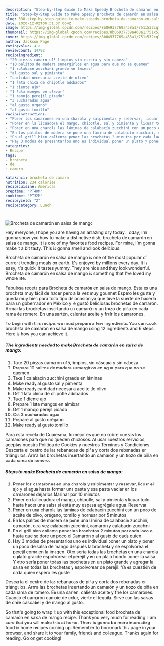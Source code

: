 ```yaml
---
description: "Step-by-Step Guide to Make Speedy Brocheta de camarón en salsa de mango"
title: "Step-by-Step Guide to Make Speedy Brocheta de camarón en salsa de mango"
slug: 338-step-by-step-guide-to-make-speedy-brocheta-de-camaron-en-salsa-de-mango
date: 2020-12-02T06:51:37.864Z
image: https://img-global.cpcdn.com/recipes/8b06937769a468a1/751x532cq70/brocheta-de-camaron-en-salsa-de-mango-foto-principal.jpg
thumbnail: https://img-global.cpcdn.com/recipes/8b06937769a468a1/751x532cq70/brocheta-de-camaron-en-salsa-de-mango-foto-principal.jpg
cover: https://img-global.cpcdn.com/recipes/8b06937769a468a1/751x532cq70/brocheta-de-camaron-en-salsa-de-mango-foto-principal.jpg
author: Jackson Page
ratingvalue: 4.2
reviewcount: 14792
recipeingredient:
- "20 piezas camarn u15 limpios sin cscara y sin cabeza"
- "10 palitos de madera sumergirlos en agua para que no se quemen"
- "1 calabacn zucchini grande en lminas"
- "al gusto sal y pimienta"
- "cantidad necesaria aceite de olivo"
- "1 lata chica de chipotle adobados"
- "1 diente ajo"
- "1 lata mangos en almbar"
- "1 manojo perejil picado"
- "3 cucharadas agua"
- "al gusto organo"
- "al gusto tomillo"
recipeinstructions:
- "Poner los camarones en una charola y salpimentar y reservar, licuar el ajo y el agua hasta formar una pasta y esa pasta vaciar en los camarones dejarlos Marinar por 10 minutos"
- "Poner en la licuadora el mango, chipotle, sal y pimienta y licuar todo hasta hacer una salsa si está muy espesa agrégale agua. Reservar"
- "Poner en una charola las láminas de calabacín zucchini con un poco de aceite de olivo, orégano, tomillo y hornear por 5 minutos"
- "En los palitos de madera se pone una lámina de calabacín zucchini, camarón, otra vez calabacín zucchini, camarón y calabacín zucchini"
- "En el grill bien caliente poner las brochetas 2 minutos por cada lado o hasta que se dore un poco el Camarón o al gusto de cada quien."
- "Hay 3 modos de presentarlos uno es individual poner un plato y poner un poco de salsa de mango después la brocheta y se espolvorea el perejil como en la imagen. Otro sería todas las brochetas en una charola o plato grande espolvorear el perejil y en un plato hondo poner la salsa. Y otro sería poner todas las brochetas en un plato grande y agregar la salsa en todas las brochetas y espolvorear de perejil. Ya es cuestión de cada quien espero les guste"
categories:
- Recipe
tags:
- brocheta
- de
- camarn

katakunci: brocheta de camarn 
nutrition: 234 calories
recipecuisine: American
preptime: "PT40M"
cooktime: "PT32M"
recipeyield: "2"
recipecategory: Lunch

---
```



![Brocheta de camarón en salsa de mango](https://img-global.cpcdn.com/recipes/8b06937769a468a1/751x532cq70/brocheta-de-camaron-en-salsa-de-mango-foto-principal.jpg)

Hey everyone, I hope you are having an amazing day today. Today, I'm gonna show you how to make a distinctive dish, brocheta de camarón en salsa de mango. It is one of my favorites food recipes. For mine, I'm gonna make it a bit tasty. This is gonna smell and look delicious.

Brocheta de camarón en salsa de mango is one of the most popular of current trending meals on earth. It's enjoyed by millions every day. It is easy, it's quick, it tastes yummy. They are nice and they look wonderful. Brocheta de camarón en salsa de mango is something that I've loved my whole life.

Fabulosa receta para Brocheta de camarón en salsa de mango. Esta es una brocheta muy fácil de hacer pero a la vez muy gourmet Espero les guste y queda muy bien para todo tipo de ocasión ya que tuve la suerte de hacerla para un gobernador en México y le gustó Deliciosas brochetas de camarón. Armar las brochetas insertando un camarón y un trozo de piña en cada rama de romero. En una sartén, calentar aceite y freír los camarones.


To begin with this recipe, we must prepare a few ingredients. You can cook brocheta de camarón en salsa de mango using 12 ingredients and 6 steps. Here is how you can achieve it.

<!--inarticleads1-->

##### The ingredients needed to make Brocheta de camarón en salsa de mango:

1. Take 20 piezas camarón u15, limpios, sin cáscara y sin cabeza
1. Prepare 10 palitos de madera sumergirlos en agua para que no se quemen
1. Take 1 calabacín zucchini grande en láminas
1. Make ready al gusto sal y pimienta
1. Make ready cantidad necesaria aceite de olivo
1. Get 1 lata chica de chipotle adobados
1. Take 1 diente ajo
1. Prepare 1 lata mangos en almíbar
1. Get 1 manojo perejil picado
1. Get 3 cucharadas agua
1. Prepare al gusto orégano
1. Make ready al gusto tomillo


Para esta receta de Cuaresma, lo mejor es que no sobre cuezas los camarones para que no queden chiclosos. Al usar nuestros servicios, aceptas nuestra Política de Cookies y nuestros Términos y Condiciones. Descarta el centro de las rebanadas de piña y corta dos rebanadas en triángulos. Arma las brochetas insertando un camarón y un trozo de piña en cada rama de romero. 

<!--inarticleads2-->

##### Steps to make Brocheta de camarón en salsa de mango:

1. Poner los camarones en una charola y salpimentar y reservar, licuar el ajo y el agua hasta formar una pasta y esa pasta vaciar en los camarones dejarlos Marinar por 10 minutos
1. Poner en la licuadora el mango, chipotle, sal y pimienta y licuar todo hasta hacer una salsa si está muy espesa agrégale agua. Reservar
1. Poner en una charola las láminas de calabacín zucchini con un poco de aceite de olivo, orégano, tomillo y hornear por 5 minutos
1. En los palitos de madera se pone una lámina de calabacín zucchini, camarón, otra vez calabacín zucchini, camarón y calabacín zucchini
1. En el grill bien caliente poner las brochetas 2 minutos por cada lado o hasta que se dore un poco el Camarón o al gusto de cada quien.
1. Hay 3 modos de presentarlos uno es individual poner un plato y poner un poco de salsa de mango después la brocheta y se espolvorea el perejil como en la imagen. Otro sería todas las brochetas en una charola o plato grande espolvorear el perejil y en un plato hondo poner la salsa. Y otro sería poner todas las brochetas en un plato grande y agregar la salsa en todas las brochetas y espolvorear de perejil. Ya es cuestión de cada quien espero les guste


Descarta el centro de las rebanadas de piña y corta dos rebanadas en triángulos. Arma las brochetas insertando un camarón y un trozo de piña en cada rama de romero. En una sartén, calienta aceite y fríe los camarones. Cuando el camarón cambie de color, vierte el tequila. Sirve con las salsas de chile cascabel y de mango al gusto. 

So that's going to wrap it up with this exceptional food brocheta de camarón en salsa de mango recipe. Thank you very much for reading. I am sure that you will make this at home. There is gonna be more interesting food in home recipes coming up. Remember to bookmark this page in your browser, and share it to your family, friends and colleague. Thanks again for reading. Go on get cooking!
